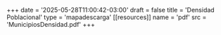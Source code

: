 +++
date = '2025-05-28T11:00:42-03:00'
draft = false
title = 'Densidad Poblacional'
type = 'mapadescarga'
[[resources]]
    name = 'pdf'
    src = 'MunicipiosDensidad.pdf'
+++
